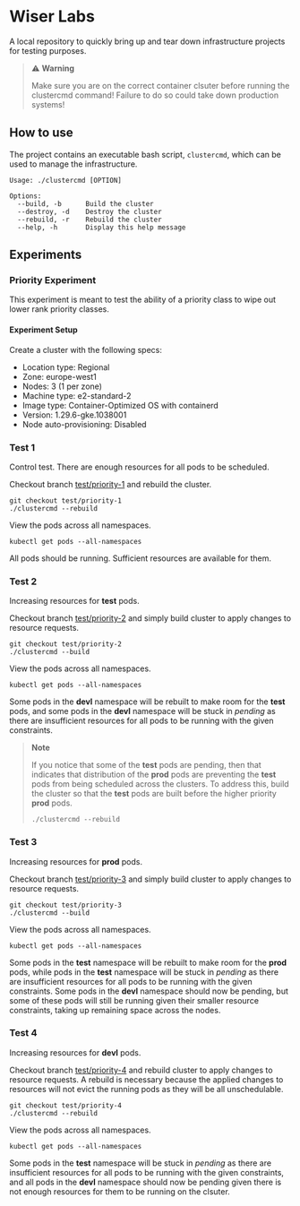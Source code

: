 # Wiser Labs

A local repository to quickly bring up and tear down infrastructure projects for testing purposes.

> ⚠️ **Warning**
>
> Make sure you are on the correct container clsuter before running the clustercmd command! Failure to do so could take down production systems!

## How to use

The project contains an executable bash script, `clustercmd`, which can be used to manage the infrastructure.

```plaintext
Usage: ./clustercmd [OPTION]

Options:
  --build, -b      Build the cluster
  --destroy, -d    Destroy the cluster
  --rebuild, -r    Rebuild the cluster
  --help, -h       Display this help message
```

## Experiments

### Priority Experiment

This experiment is meant to test the ability of a priority class to wipe out lower rank priority classes.

#### Experiment Setup

Create a cluster with the following specs:

- Location type: Regional
- Zone: europe-west1
- Nodes: 3 (1 per zone)
- Machine type: e2-standard-2
- Image type: Container-Optimized OS with containerd
- Version: 1.29.6-gke.1038001
- Node auto-provisioning: Disabled

### Test 1

Control test. There are enough resources for all pods to be scheduled.

Checkout branch [test/priority-1](https://github.com/wearewiser/lab-cluster/tree/test/priority-1) and rebuild the cluster.

```
git checkout test/priority-1
./clustercmd --rebuild
```

View the pods across all namespaces.

```
kubectl get pods --all-namespaces
```

All pods should be running. Sufficient resources are available for them.

### Test 2

Increasing resources for **test** pods.

Checkout branch [test/priority-2](https://github.com/wearewiser/lab-cluster/tree/test/priority-2) and simply build cluster to apply changes to resource requests.

```
git checkout test/priority-2
./clustercmd --build
```

View the pods across all namespaces.

```
kubectl get pods --all-namespaces
```

Some pods in the **devl** namespace will be rebuilt to make room for the **test** pods, and some pods in the **devl** namespace will be stuck in *pending* as there are insufficient resources for all pods to be running with the given constraints.

> **Note**
>
> If you notice that some of the **test** pods are pending, then that indicates that distribution of the **prod** pods are preventing the **test** pods from being scheduled across the clusters. To address this, build the cluster so that the **test** pods are built before the higher priority **prod** pods.
>
> ```
> ./clustercmd --rebuild
> ```

### Test 3

Increasing resources for **prod** pods.

Checkout branch [test/priority-3](https://github.com/wearewiser/lab-cluster/tree/test/priority-3) and simply build cluster to apply changes to resource requests.

```
git checkout test/priority-3
./clustercmd --build
```

View the pods across all namespaces.

```
kubectl get pods --all-namespaces
```

Some pods in the **test** namespace will be rebuilt to make room for the **prod** pods, while pods in the **test** namespace will be stuck in *pending* as there are insufficient resources for all pods to be running with the given constraints. Some pods in the **devl** namespace should now be pending, but some of these pods will still be running given their smaller resource constraints, taking up remaining space across the nodes.

### Test 4

Increasing resources for **devl** pods.

Checkout branch [test/priority-4](https://github.com/wearewiser/lab-cluster/tree/test/priority-4) and rebuild cluster to apply changes to resource requests. A rebuild is necessary because the applied changes to resources will not evict the running pods as they will be all unschedulable.

```
git checkout test/priority-4
./clustercmd --rebuild
```

View the pods across all namespaces.

```
kubectl get pods --all-namespaces
```

Some pods in the **test** namespace will be stuck in *pending* as there are insufficient resources for all pods to be running with the given constraints, and all pods in the **devl** namespace should now be pending given there is not enough resources for them to be running on the clsuter.